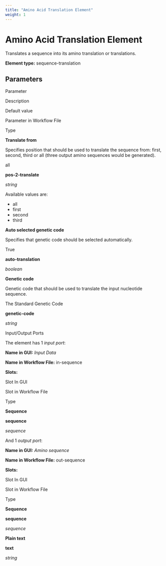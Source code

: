 ```yaml
---
title: "Amino Acid Translation Element"
weight: 1
---
```



# Amino Acid Translation Element

Translates a sequence into its amino translation or translations.

**Element type:** sequence-translation

Parameters
----------

Parameter

Description

Default value

Parameter in Workflow File

Type

**Translate from**

Specifies position that should be used to translate the sequence from: first, second, third or all (three output amino sequences would be generated).

all

**pos-2-translate**

_string_

Available values are:

*   all
*   first
*   second
*   third

**Auto selected genetic code**

Specifies that genetic code should be selected automatically.

True

**auto-translation**

_boolean_

**Genetic code**

Genetic code that should be used to translate the input nucleotide sequence.

The Standard Genetic Code

**genetic-code**

_string_



Input/Output Ports

The element has 1 _input port_:

**Name in GUI:** _Input Data_

**Name in Workflow File:** in-sequence

**Slots:**

Slot In GUI

Slot in Workflow File

Type

**Sequence**

**sequence**

_sequence_

And 1 _output port_:

**Name in GUI:** _Amino sequence_

**Name in Workflow File:** out-sequence

**Slots:**

Slot In GUI

Slot in Workflow File

Type

**Sequence**

**sequence**

_sequence_

**Plain text**

**text**

_string_
